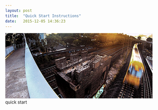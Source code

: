 ```yaml
---
layout: post
title:  "Quick Start Instructions"
date:   2015-12-05 14:36:23
---
```

<span class="image featured"><img src="/images/pic01.jpg" alt=""></span>
quick start
